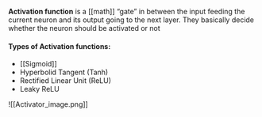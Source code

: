 **Activation function** is a [[math]] “gate” in between the input feeding the current neuron and its output going to the next layer. They basically decide whether the neuron should be activated or not

#### Types of Activation functions:

* [[Sigmoid]]
* Hyperbolid Tangent (Tanh)
* Rectified Linear Unit (ReLU)
* Leaky ReLU

![[Activator_image.png]]